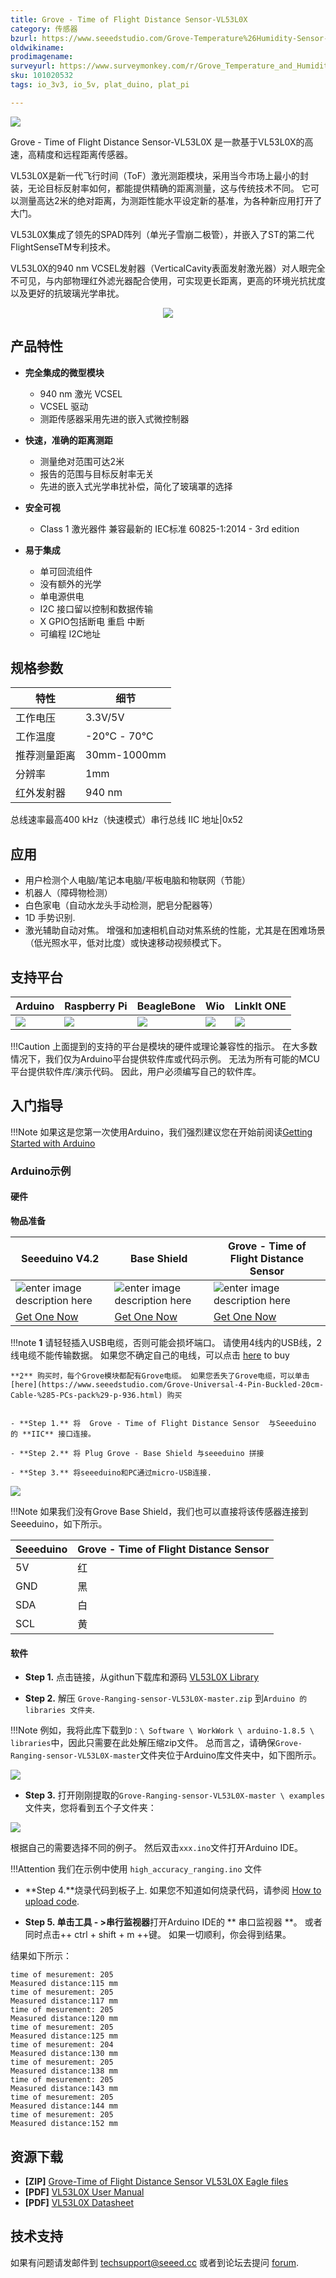 ```yaml
---
title: Grove - Time of Flight Distance Sensor-VL53L0X
category: 传感器
bzurl: https://www.seeedstudio.com/Grove-Temperature%26Humidity-Sensor-Pro-p-838.html
oldwikiname:
prodimagename:
surveyurl: https://www.surveymonkey.com/r/Grove_Temperature_and_Humidity_Sensor_Pro
sku: 101020532
tags: io_3v3, io_5v, plat_duino, plat_pi

---
```


![](https://github.com/SeeedDocument/Grove-Time_of_Flight_Distance_Sensor-VL53L0X-/raw/master/img/main.JPG)




Grove - Time of Flight Distance Sensor-VL53L0X 是一款基于VL53L0X的高速，高精度和远程距离传感器。

VL53L0X是新一代飞行时间（ToF）激光测距模块，采用当今市场上最小的封装，无论目标反射率如何，都能提供精确的距离测量，这与传统技术不同。 它可以测量高达2米的绝对距离，为测距性能水平设定新的基准，为各种新应用打开了大门。

VL53L0X集成了领先的SPAD阵列（单光子雪崩二极管），并嵌入了ST的第二代FlightSenseTM专利技术。

VL53L0X的940 nm VCSEL发射器（VerticalCavity表面发射激光器）对人眼完全不可见，与内部物理红外滤光器配合使用，可实现更长距离，更高的环境光抗扰度以及更好的抗玻璃光学串扰。


<p style="text-align:center"><a href="https://www.seeedstudio.com/" target="_blank"><img src="https://github.com/SeeedDocument/wiki_english/raw/master/docs/images/300px-Get_One_Now_Banner-ragular.png" /></a></p>

## 产品特性

- **完全集成的微型模块**

	- 940 nm 激光 VCSEL
	- VCSEL 驱动
	- 测距传感器采用先进的嵌入式微控制器

- **快速，准确的距离测距**
	- 测量绝对范围可达2米
	- 报告的范围与目标反射率无关
	- 先进的嵌入式光学串扰补偿，简化了玻璃罩的选择

- **安全可视**
	- Class 1 激光器件  兼容最新的 IEC标准 60825-1:2014 - 3rd edition

- **易于集成**
	- 单可回流组件
	- 没有额外的光学
	- 单电源供电
	- I2C 接口留以控制和数据传输
	- X GPIO包括断电 重启 中断
	- 可编程 I2C地址


## 规格参数

特性|细节
---|---
工作电压|3.3V/5V
工作温度|-20℃ - 70℃
推荐测量距离|30mm-1000mm
分辨率|1mm
红外发射器|940 nm
总线速率最高400 kHz（快速模式）串行总线
IIC 地址|0x52



## 应用

- 用户检测个人电脑/笔记本电脑/平板电脑和物联网（节能）
- 机器人（障碍物检测）
- 白色家电（自动水龙头手动检测，肥皂分配器等）
- 1D 手势识别.
- 激光辅助自动对焦。 增强和加速相机自动对焦系统的性能，尤其是在困难场景（低光照水平，低对比度）或快速移动视频模式下。


## 支持平台


| Arduino                                                                                             | Raspberry Pi                                                                                             | BeagleBone                                                                                      | Wio                                                                                               | LinkIt ONE                                                                                         |
|-----------------------------------------------------------------------------------------------------|----------------------------------------------------------------------------------------------------------|-------------------------------------------------------------------------------------------------|---------------------------------------------------------------------------------------------------|----------------------------------------------------------------------------------------------------|
| ![](https://raw.githubusercontent.com/SeeedDocument/wiki_english/master/docs/images/arduino_logo.jpg) | ![](https://raw.githubusercontent.com/SeeedDocument/wiki_english/master/docs/images/raspberry_pi_logo.jpg) | ![](https://raw.githubusercontent.com/SeeedDocument/wiki_english/master/docs/images/bbg_logo_n.jpg) | ![](https://raw.githubusercontent.com/SeeedDocument/wiki_english/master/docs/images/wio_logo_n.jpg) | ![](https://raw.githubusercontent.com/SeeedDocument/wiki_english/master/docs/images/linkit_logo_n.jpg) |

!!!Caution
  上面提到的支持的平台是模块的硬件或理论兼容性的指示。 在大多数情况下，我们仅为Arduino平台提供软件库或代码示例。 无法为所有可能的MCU平台提供软件库/演示代码。 因此，用户必须编写自己的软件库。




## 入门指导

!!!Note
    如果这是您第一次使用Arduino，我们强烈建议您在开始前阅读[Getting Started with Arduino](http://wiki.seeedstudio.com/Getting_Started_with_Arduino/)



###  Arduino示例

#### 硬件

**物品准备**

| Seeeduino V4.2 | Base Shield| Grove - Time of Flight Distance Sensor |
|--------------|-------------|-----------------|
|![enter image description here](https://raw.githubusercontent.com/SeeedDocument/Grove_Light_Sensor/master/images/gs_1.jpg)|![enter image description here](https://raw.githubusercontent.com/SeeedDocument/Grove_Light_Sensor/master/images/gs_4.jpg)|![enter image description here](https://github.com/SeeedDocument/Grove-Time_of_Flight_Distance_Sensor-VL53L0X-/raw/master/img/thumbnail.jpg)|
|<a href="http://www.seeedstudio.com/Seeeduino-V4.2-p-2517.html" target="_blank">Get One Now</a>|<a href="https://www.seeedstudio.com/Base-Shield-V2-p-1378.html" target="_blank">Get One Now</a>|<a href="https://www.seeedstudio.com/Grove-Temperature%26Humidity-Sensor-Pro-p-838.html" target="_blank">Get One Now</a>|



!!!note
    **1** 请轻轻插入USB电缆，否则可能会损坏端口。 请使用4线内的USB线，2线电缆不能传输数据。 如果您不确定自己的电线，可以点击 [here](https://www.seeedstudio.com/Micro-USB-Cable-48cm-p-1475.html) to buy

    **2** 购买时，每个Grove模块都配有Grove电缆。 如果您丢失了Grove电缆，可以单击 [here](https://www.seeedstudio.com/Grove-Universal-4-Pin-Buckled-20cm-Cable-%285-PCs-pack%29-p-936.html) 购买


	- **Step 1.** 将  Grove - Time of Flight Distance Sensor  与Seeeduino 的 **IIC** 接口连接。

	- **Step 2.** 将 Plug Grove - Base Shield 与seeeduino 拼接

	- **Step 3.** 将seeeduino和PC通过micro-USB连接.


![](https://github.com/SeeedDocument/Grove-Time_of_Flight_Distance_Sensor-VL53L0X-/raw/master/img/connect.jpg)



!!!Note
如果我们没有Grove Base Shield，我们也可以直接将该传感器连接到Seeeduino，如下所示。


| Seeeduino       | Grove - Time of Flight Distance Sensor |
|---------------|-------------------------|
| 5V           | 红                     |
| GND           | 黑                   |
| SDA            | 白                   |
| SCL            | 黄                  |


#### 软件

- **Step 1.** 点击链接，从githun下载库和源码 [VL53L0X Library](https://github.com/Seeed-Studio/Grove-Ranging-sensor-VL53L0X)

- **Step 2.** 解压 `Grove-Ranging-sensor-VL53L0X-master.zip` 到`Arduino 的 libraries 文件夹`.

!!!Note
	例如，我将此库下载到`D：\ Software \ WorkWork \ arduino-1.8.5 \ libraries`中，因此只需要在此处解压缩zip文件。 总而言之，请确保`Grove-Ranging-sensor-VL53L0X-master`文件夹位于Arduino库文件夹中，如下图所示。

![](https://github.com/SeeedDocument/Grove-Time_of_Flight_Distance_Sensor-VL53L0X-/raw/master/img/folder.png)


- **Step 3.** 打开刚刚提取的`Grove-Ranging-sensor-VL53L0X-master \ examples`文件夹，您将看到五个子文件夹：

![](https://github.com/SeeedDocument/Grove-Time_of_Flight_Distance_Sensor-VL53L0X-/raw/master/img/examples.png)

根据自己的需要选择不同的例子。 然后双击`xxx.ino`文件打开Arduino IDE。

!!!Attention
	我们在示例中使用 `high_accuracy_ranging.ino` 文件


- **Step 4.**烧录代码到板子上. 如果您不知道如何烧录代码，请参阅 [How to upload code](http://wiki.seeedstudio.com/Upload_Code/).

- **Step 5. **单击**工具 - >串行监视器**打开Arduino IDE的 ** 串口监视器 **。 或者同时点击++ ctrl + shift + m ++键。 如果一切顺利，你会得到结果。


结果如下所示：

```
time of mesurement: 205
Measured distance:115 mm
time of mesurement: 205
Measured distance:117 mm
time of mesurement: 205
Measured distance:120 mm
time of mesurement: 205
Measured distance:125 mm
time of mesurement: 204
Measured distance:130 mm
time of mesurement: 205
Measured distance:138 mm
time of mesurement: 205
Measured distance:143 mm
time of mesurement: 205
Measured distance:144 mm
time of mesurement: 205
Measured distance:152 mm

```




## 资源下载


- **[ZIP]** [Grove-Time of Flight Distance Sensor VL53L0X Eagle files](https://github.com/SeeedDocument/Grove-Time_of_Flight_Distance_Sensor-VL53L0X-/raw/master/res/Grove%20-%20Time%20of%20Flight%20Distance%20Sensor%20(VL53L0X).zip)
- **[PDF]** [VL53L0X User Manual](https://github.com/SeeedDocument/Grove-Time_of_Flight_Distance_Sensor-VL53L0X-/raw/master/res/software-flow.pdf)
- **[PDF]** [VL53L0X Datasheet](https://github.com/SeeedDocument/Grove-Time_of_Flight_Distance_Sensor-VL53L0X-/raw/master/res/vl53l0x-datasheet.pdf)


## 技术支持
如果有问题请发邮件到 [techsupport@seeed.cc](techsupport@seeed.cc) 或者到论坛去提问 [forum](https://forum.seeedstudio.com/).
